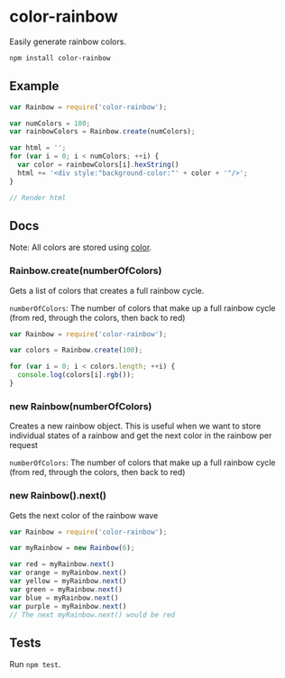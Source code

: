 color-rainbow
=============

Easily generate rainbow colors.

```sh
npm install color-rainbow
```

## Example

```js
var Rainbow = require('color-rainbow');

var numColors = 100;
var rainbowColors = Rainbow.create(numColors);

var html = '';
for (var i = 0; i < numColors; ++i) {
  var color = rainbowColors[i].hexString()
  html += '<div style:"background-color:"' + color + '"/>';
}

// Render html

```

## Docs

Note: All colors are stored using [color](https://www.npmjs.org/package/color).

### Rainbow.create(numberOfColors)

Gets a list of colors that creates a full rainbow cycle.

`numberOfColors`: The number of colors that make up a full rainbow cycle (from red, through the colors, then back to red)

```js
var Rainbow = require('color-rainbow');

var colors = Rainbow.create(100);

for (var i = 0; i < colors.length; ++i) {
  console.log(colors[i].rgb());
}

```

### new Rainbow(numberOfColors)

Creates a new rainbow object. This is useful when we want to store individual states of a rainbow and get the next color in the rainbow per request

`numberOfColors`: The number of colors that make up a full rainbow cycle (from red, through the colors, then back to red)

### new Rainbow().next()

Gets the next color of the rainbow wave

```js
var Rainbow = require('color-rainbow');

var myRainbow = new Rainbow(6);

var red = myRainbow.next()
var orange = myRainbow.next()
var yellow = myRainbow.next()
var green = myRainbow.next()
var blue = myRainbow.next()
var purple = myRainbow.next()
// The next myRainbow.next() would be red
```

## Tests

Run `npm test`.